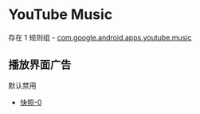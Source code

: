 # YouTube Music

存在 1 规则组 - [com.google.android.apps.youtube.music](/src/apps/com.google.android.apps.youtube.music.ts)

## 播放界面广告

默认禁用

- [快照-0](https://i.gkd.li/i/13196056)
